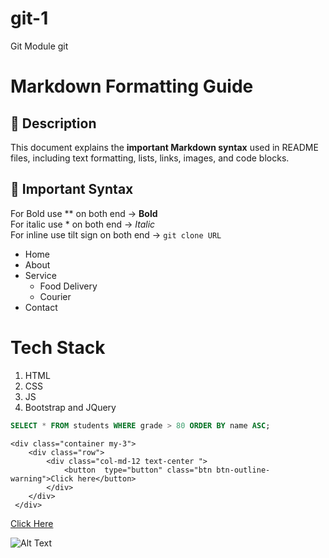 # git-1
Git Module
git 

# Markdown Formatting Guide  

## 📖 Description  
This document explains the **important Markdown syntax** used in README files, including text formatting, lists, links, images, and code blocks.  

## 📝 Important Syntax  




For Bold use ** on both end → **Bold**  
For italic use * on both end → *Italic*  
For inline use tilt sign on both end → `git clone URL`  


- Home 
- About  
- Service
  - Food Delivery
  - Courier
- Contact

# Tech Stack
1. HTML
2. CSS
3. JS
4. Bootstrap and JQuery

``` SQL
SELECT * FROM students WHERE grade > 80 ORDER BY name ASC;
 ```

```
<div class="container my-3">
    <div class="row">
        <div class="col-md-12 text-center ">
            <button  type="button" class="btn btn-outline-warning">Click here</button>
        </div>
    </div>
 </div>
```

[Click Here](https://getbootstrap.com/docs/5.0/components/navbar/)


![Alt Text](https://aptech-education.com.pk/assets/images/logo.png)
